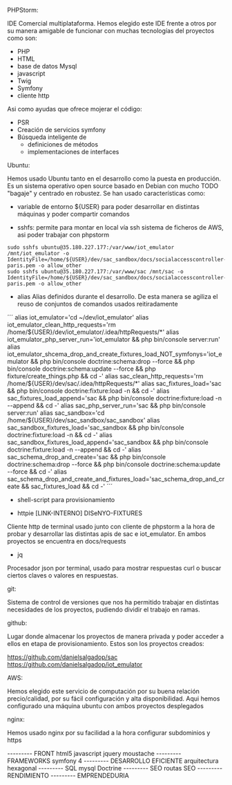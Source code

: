 PHPStorm:

IDE Comercial multiplataforma. Hemos elegido este IDE frente a otros por su manera amigable de funcionar con muchas tecnologías del proyectos como son:
- PHP
- HTML
- base de datos Mysql
- javascript
- Twig
- Symfony
- cliente http

Asi como ayudas que ofrece mojerar el código:

- PSR
- Creación de servicios symfony
- Búsqueda inteligente de
	- definiciones de métodos
	- implementaciones de interfaces


Ubuntu:

Hemos usado Ubuntu tanto en el desarrollo como la puesta en producción. Es un sistema operativo open source basado en Debian con mucho TODO "bagaje" y centrado en robustez. Se han usado características como:

- variable de entorno ${USER} para poder desarrollar en distintas máquinas y poder compartir comandos 

- sshfs: permite para montar en local vía ssh sistema de ficheros de AWS, asi poder trabajar con phpstorm 

```
sudo sshfs ubuntu@35.180.227.177:/var/www/iot_emulator /mnt/iot_emulator -o IdentityFile=/home/${USER}/dev/sac_sandbox/docs/socialaccesscontroller-paris.pem -o allow_other
sudo sshfs ubuntu@35.180.227.177:/var/www/sac /mnt/sac -o IdentityFile=/home/${USER}/dev/sac_sandbox/docs/socialaccesscontroller-paris.pem -o allow_other

```

- alias 
Alias definidos durante el desarrollo. De esta manera se agiliza el reuso de conjuntos de comandos usados reitiradamente

´´´
alias iot_emulator='cd ~/dev/iot_emulator'
alias iot_emulator_clean_http_requests='rm /home/${USER}/dev/iot_emulator/.idea/httpRequests/*'
alias iot_emulator_php_server_run='iot_emulator && php bin/console server:run'
alias iot_emulator_shcema_drop_and_create_fixtures_load_NOT_symfonys='iot_emulator && php bin/console doctrine:schema:drop --force && php bin/console doctrine:schema:update --force && php fixture/create_things.php && cd -'
alias sac_clean_http_requests='rm /home/${USER}/dev/sac/.idea/httpRequests/*'
alias sac_fixtures_load='sac && php bin/console doctrine:fixture:load -n && cd -'
alias sac_fixtures_load_append='sac && php bin/console doctrine:fixture:load -n --append && cd -'
alias sac_php_server_run='sac && php bin/console server:run'
alias sac_sandbox='cd /home/${USER}/dev/sac_sandbox/sac_sandbox'
alias sac_sandbox_fixtures_load='sac_sandbox && php bin/console doctrine:fixture:load -n && cd -'
alias sac_sandbox_fixtures_load_append='sac_sandbox && php bin/console doctrine:fixture:load -n --append && cd -'
alias sac_schema_drop_and_create='sac && php bin/console doctrine:schema:drop --force && php bin/console doctrine:schema:update --force && cd -'
alias sac_schema_drop_and_create_and_fixtures_load='sac_schema_drop_and_create && sac_fixtures_load && cd -'
´´´

- shell-script para provisionamiento

- httpie
[LINK-INTERNO] DISeNYO-FIXTURES

Cliente http de terminal usado junto con cliente de phpstorm a la hora de probar y desarrollar las distintas apis de sac e iot_emulator. En ambos proyectos se encuentra en docs/requests

- jq

Procesador json por terminal, usado para mostrar respuestas curl o buscar ciertos claves o valores en respuestas.




git:

Sistema de control de versiones que nos ha permitido trabajar en distintas necesidades de los proyectos, pudiendo dividir el trabajo en ramas.

github:

Lugar donde almacenar los proyectos de manera privada y poder acceder a ellos en etapa de provisionamiento. Estos son los proyectos creados:


https://github.com/danielsalgadop/sac
https://github.com/danielsalgadop/iot_emulator


AWS:

Hemos elegido este servicio de computación por su buena relación precio/calidad, por su fácil configuración y alta disponibilidad. Aqui hemos configurado una máquina ubuntu con ambos proyectos desplegados


nginx:

Hemos usado nginx por su facilidad a la hora configurar subdominios y https

--------- FRONT
html5
javascript
jquery
moustache
--------- FRAMEWORKS
symfony 4
--------- DESARROLLO EFICIENTE
arquitectura hexagonal
--------- SQL
mysql
Doctrine
--------- SEO
routas SEO
--------- RENDIMIENTO
--------- EMPRENDEDURIA


